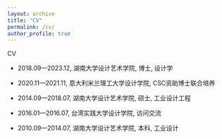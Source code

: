 ```yaml
---
layout: archive
title: "CV"
permalink: /cv/
author_profile: true
---
```



CV
* 2018.09—2023.12, 湖南大学设计艺术学院, 博士, 设计学

* 2020.11—2021.11, 意大利米兰理工大学设计学院, CSC资助博士联合培养

* 2014.09—2018.07, 湖南大学设计艺术学院, 硕士, 工业设计工程

* 2016.01—2016.07, 台湾实践大学设计学院, 访问交流	

* 2010.09—2014.07, 湖南大学设计艺术学院, 本科, 工业设计


